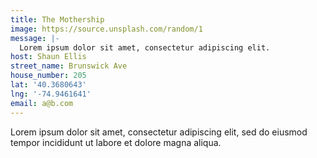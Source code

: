 ```yaml
---
title: The Mothership
image: https://source.unsplash.com/random/1
message: |-
  Lorem ipsum dolor sit amet, consectetur adipiscing elit.
host: Shaun Ellis
street_name: Brunswick Ave
house_number: 205
lat: '40.3680643'
lng: '-74.9461641'
email: a@b.com
---
```

Lorem ipsum dolor sit amet, consectetur adipiscing elit, sed do eiusmod tempor incididunt ut labore et dolore magna aliqua.
